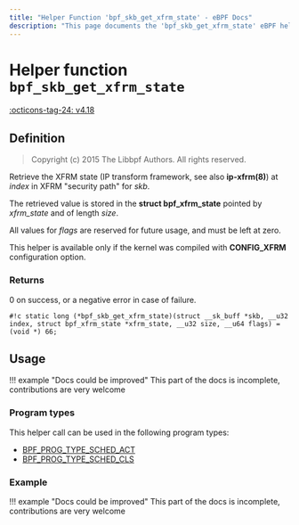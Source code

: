 ```yaml
---
title: "Helper Function 'bpf_skb_get_xfrm_state' - eBPF Docs"
description: "This page documents the 'bpf_skb_get_xfrm_state' eBPF helper function, including its defintion, usage, program types that can use it, and examples."
---
```

# Helper function `bpf_skb_get_xfrm_state`

<!-- [FEATURE_TAG](bpf_skb_get_xfrm_state) -->
[:octicons-tag-24: v4.18](https://github.com/torvalds/linux/commit/12bed760a78da6e12ac8252fec64d019a9eac523)
<!-- [/FEATURE_TAG] -->

## Definition

> Copyright (c) 2015 The Libbpf Authors. All rights reserved.


<!-- [HELPER_FUNC_DEF] -->
Retrieve the XFRM state (IP transform framework, see also **ip-xfrm(8)**) at _index_ in XFRM "security path" for _skb_.

The retrieved value is stored in the **struct bpf_xfrm_state** pointed by _xfrm_state_ and of length _size_.

All values for _flags_ are reserved for future usage, and must be left at zero.

This helper is available only if the kernel was compiled with **CONFIG_XFRM** configuration option.

### Returns

0 on success, or a negative error in case of failure.

`#!c static long (*bpf_skb_get_xfrm_state)(struct __sk_buff *skb, __u32 index, struct bpf_xfrm_state *xfrm_state, __u32 size, __u64 flags) = (void *) 66;`
<!-- [/HELPER_FUNC_DEF] -->

## Usage

!!! example "Docs could be improved"
    This part of the docs is incomplete, contributions are very welcome

### Program types

This helper call can be used in the following program types:

<!-- DO NOT EDIT MANUALLY -->
<!-- [HELPER_FUNC_PROG_REF] -->
 * [BPF_PROG_TYPE_SCHED_ACT](../program-type/BPF_PROG_TYPE_SCHED_ACT.md)
 * [BPF_PROG_TYPE_SCHED_CLS](../program-type/BPF_PROG_TYPE_SCHED_CLS.md)
<!-- [/HELPER_FUNC_PROG_REF] -->

### Example

!!! example "Docs could be improved"
    This part of the docs is incomplete, contributions are very welcome
